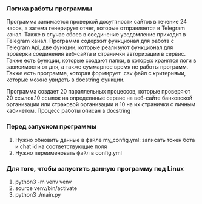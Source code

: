 ### Логика работы программы
Программа занимается проверкой досутпности сайтов в течение 24 часов, а затема генерирует отчет, которые отправляется в Telegram канал. Также в случае сбоев в соединение уведомление приходит в Telegram канал. Программа содержит функционал для работа с Telegram Api, две функции, которые реализуют функционал для проверки соединения веб-сайта и странички авторизации в сервис. Также есть функции, которые создают папки, в которых хранятся логи в зависимости от дня, а также суммарное время не работы программ. Также есть программа, которая формирует .csv файл с критериями, которые можно увидеть в docstring функции. 

Программа создает 20 параллельных процессов, которые проверяют 20 ссылок.10 ссылок на определнные сервис на веб-сайте банковской организации или страховой организации и 10 на их странички с личным кабинетом. Процесс работы описан в docstring


### Перед запуском программы
1. Нужно обновить данные в файле my_config.yml: записать токен бота и chat id на соответствующие поля
2. Нужно переименовать файл в config.yml
### Для того, чтобы запустить данную программу под Linux
1. python3 -m venv venv
2. source venv/bin/activate
3. python3 ./main.py

